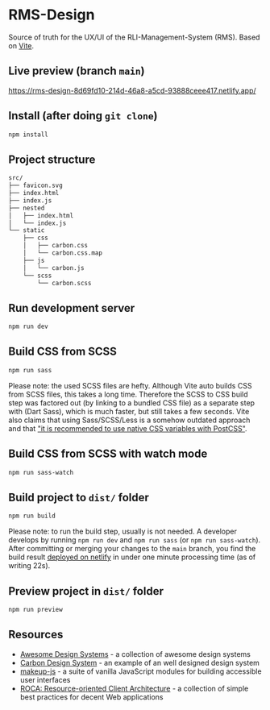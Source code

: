# RMS-Design

Source of truth for the UX/UI of the RLI-Management-System (RMS). Based on [Vite](https://vitejs.dev/).

## Live preview (branch `main`)

https://rms-design-8d69fd10-214d-46a8-a5cd-93888ceee417.netlify.app/

## Install (after doing `git clone`)

```bash
npm install
```

## Project structure

```bash
src/
├── favicon.svg
├── index.html
├── index.js
├── nested
│   ├── index.html
│   └── index.js
└── static
    ├── css
    │   ├── carbon.css
    │   └── carbon.css.map
    ├── js
    │   └── carbon.js
    └── scss
        └── carbon.scss
```

## Run development server

```bash
npm run dev
```

## Build CSS from SCSS

```bash
npm run sass
```

Please note: the used SCSS files are hefty. Although Vite auto builds CSS from SCSS files, this takes a long time. Therefore the SCSS to CSS build step was factored out (by linking to a bundled CSS file) as a separate step with (Dart Sass), which is much faster, but still takes a few seconds. Vite also claims that using Sass/SCSS/Less is a somehow outdated approach and that ["it is recommended to use native CSS variables with PostCSS"](https://vitejs.dev/guide/features.html#css).

## Build CSS from SCSS with watch mode

```bash
npm run sass-watch
```

## Build project to `dist/` folder

```bash
npm run build
```

Please note: to run the build step, usually is not needed. A developer develops by running `npm run dev` and `npm run sass` (or `npm run sass-watch`). After committing or merging your changes to the `main` branch, you find the build result [deployed on netlify](https://rms-design-8d69fd10-214d-46a8-a5cd-93888ceee417.netlify.app/) in under one minute processing time (as of writing 22s).

## Preview project in `dist/` folder

```bash
npm run preview
```

## Resources

- [Awesome Design Systems](https://github.com/alexpate/awesome-design-systems) - a collection of awesome design systems
- [Carbon Design System](https://www.carbondesignsystem.com/) - an example of an well designed design system
- [makeup-js](https://github.com/makeup/makeup-js) - a suite of vanilla JavaScript modules for building accessible user interfaces
- [ROCA: Resource-oriented Client Architecture](https://github.com/innoq/ROCA) - a collection of simple best practices for decent Web applications

